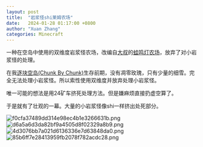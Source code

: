 ```yaml
---
layout: post
title:  "岩浆怪shi莱姆农场"
date:   2024-01-28 01:17:00 +0800
author: "Xuan Zhang"
categories: Minecraft
---
```


<head>
    <script src="https://cdn.mathjax.org/mathjax/latest/MathJax.js?config=TeX-AMS-MML_HTMLorMML" type="text/javascript"></script>
    <script type="text/x-mathjax-config">
        MathJax.Hub.Config({
            tex2jax: {
            skipTags: ['script', 'noscript', 'style', 'textarea', 'pre'],
            inlineMath: [['$','$']]
            }
        });
    </script>
</head>

一种在空岛中使用的双维度岩浆怪农场，改编自[大叔](https://space.bilibili.com/19428259/dynamic?spm_id_from=333.1365.list.card_avatar.click)的[蛙鸣灯农场](https://www.bilibili.com/video/BV1Rk4y1774n/?spm_id_from=333.788.video.desc.click&vd_source=e83f6243963f730d4d2994d23f588a9d)，放弃了对小岩浆怪的处理。

在我[逐块空岛(Chunk By Chunk)](https://www.curseforge.com/minecraft/mc-mods/chunk-by-chunk)生存前期，没有凋零玫瑰，只有少量的细雪。完全无法处理小岩浆怪。所以索性使用双维度并放弃处理小岩浆怪。

唯一可能的想法是用24矿车挤死处理方法。但是嫌麻烦直接扔虚空算了。

于是就有了壮观的一幕。大量的小岩浆怪像shi一样挤出处死部分。

![f0cfa37489dd314e98ec4b1e3266631b.png](https://i.miji.bid/2024/01/28/f0cfa37489dd314e98ec4b1e3266631b.png)
![d6a5a6d3da82bf9a4505d8f02329a8b9.png](https://i.miji.bid/2024/01/28/d6a5a6d3da82bf9a4505d8f02329a8b9.png)
![4d3076bb7a021d6136336e7d63848da0.png](https://i.miji.bid/2024/01/28/4d3076bb7a021d6136336e7d63848da0.png)
![85b6ff7e28413959fb2078f782acdc28.png](https://i.miji.bid/2024/01/28/85b6ff7e28413959fb2078f782acdc28.png)